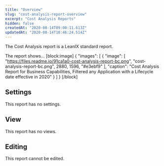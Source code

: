 ```yaml
---
title: "Overview"
slug: "cost-analysis-report-overview"
excerpt: "Cost Analysis Reports"
hidden: false
createdAt: "2020-08-14T09:00:11.613Z"
updatedAt: "2020-08-14T10:46:24.514Z"
---
```

The Cost Analysis report is a LeanIX standard report.

The report shows... 
[block:image]
{
  "images": [
    {
      "image": [
        "https://files.readme.io/91ca1a0-cost-analysis-report-bc.png",
        "cost-analysis-report-bc.png",
        2880,
        1596,
        "#e3ebf9"
      ],
      "caption": "Cost Analysis Report for Business Capabilities, Filtered any Application with a Lifecycle date effective in 2020"
    }
  ]
}
[/block]
## Settings

This report has no settings.

## View

This report has no views.

## Editing

This report cannot be edited.